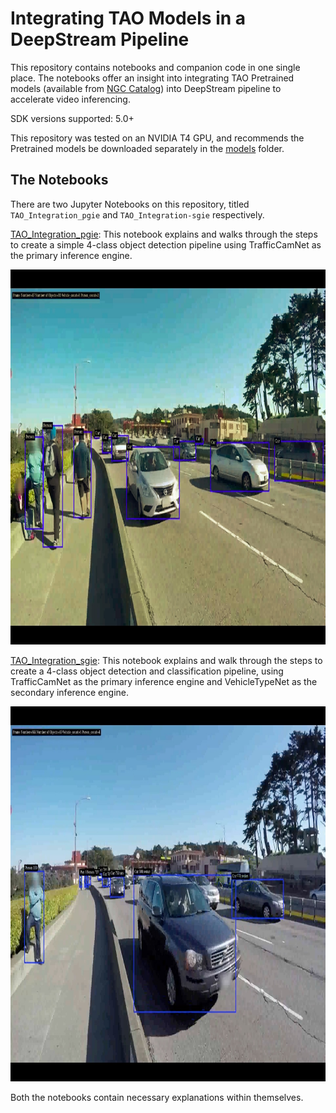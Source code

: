 # Integrating TAO Models in a DeepStream Pipeline

This repository contains notebooks and companion code in one single place. The notebooks offer an insight into integrating TAO Pretrained models (available from [NGC Catalog](https://catalog.ngc.nvidia.com)) into DeepStream pipeline to accelerate video inferencing.

SDK versions supported: 5.0+

This repository was tested on an NVIDIA T4 GPU, and recommends the Pretrained models be downloaded separately in the [models](models/) folder.

## The Notebooks

There are two Jupyter Notebooks on this repository, titled `TAO_Integration_pgie` and `TAO_Integration-sgie` respectively.

[TAO_Integration_pgie](notebooks/TAO_Integration_pgie.ipynb): This notebook explains and walks through the steps to create a simple 4-class object detection pipeline using TrafficCamNet as the primary inference engine.

<p align="center">
<img src="images/pgie_output.jpg" alt="bindings pipeline" height="600px"/>
</p>

[TAO_Integration_sgie](notebooks/TAO_Integration_sgie.ipnb): This notebook explains and walk through the steps to create a 4-class object detection and classification pipeline, using TrafficCamNet as the primary inference engine and VehicleTypeNet as the secondary inference engine.

<p align="center">
<img src="images/sgie_output.jpg" alt="bindings pipeline" height="600px"/>
</p>

Both the notebooks contain necessary explanations within themselves.
